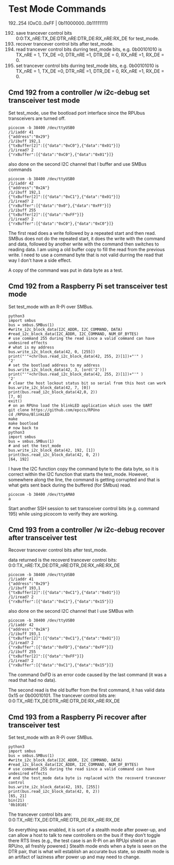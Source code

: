 # Test Mode Commands

192..254 (OxC0..0xFF | 0b11000000..0b11111111)

192. save trancever control bits 0:0:TX_nRE:TX_DE:DTR_nRE:DTR_DE:RX_nRE:RX_DE for test_mode.
193. recover trancever control bits after test_mode.
194. read trancever control bits durring test_mode bits, e.g. 0b00101010 is TX_nRE = 1, TX_DE =0, DTR_nRE =1, DTR_DE = 0, RX_nRE =1, RX_DE = 0.
195. set trancever control bits durring test_mode bits, e.g. 0b00101010 is TX_nRE = 1, TX_DE =0, DTR_nRE =1, DTR_DE = 0, RX_nRE =1, RX_DE = 0.


## Cmd 192 from a controller /w i2c-debug set transceiver test mode

Set test_mode, use the bootload port interface since the RPUbus transceivers are turned off.

``` 
picocom -b 38400 /dev/ttyUSB0
/1/iaddr 41
{"address":"0x29"}
/1/ibuff 192,1
{"txBuffer[2]":[{"data":"0xC0"},{"data":"0x01"}]}
/1/iread? 2
{"rxBuffer":[{"data":"0xC0"},{"data":"0x01"}]}
``` 

also done on the second I2C channel that I buffer and use SMBus commands

``` 
picocom -b 38400 /dev/ttyUSB0
/1/iaddr 42
{"address":"0x2A"}
/1/ibuff 192,1
{"txBuffer[2]":[{"data":"0xC1"},{"data":"0x01"}]}
/1/iread? 2
{"rxBuffer":[{"data":"0x0"},{"data":"0xFF"}]}
/1/ibuff 255
{"txBuffer[2]":[{"data":"0xFF"}]}
/1/iread? 2
{"rxBuffer":[{"data":"0xC0"},{"data":"0xC0"}]}
```

The first read does a write followed by a repeated start and then read. SMBus does not do the repeated start, it does the write with the command and data, followed by another write with the command then switches to reading data. I am using a old buffer copy to fill the read from the previous write. I need to use a command byte that is not valid durring the read that way I don't have a side effect.

A copy of the command was put in data byte as a test.


## Cmd 192 from a Raspberry Pi set transceiver test mode

Set test_mode with an R-Pi over SMBus.

``` 
python3
import smbus
bus = smbus.SMBus(1)
#write_i2c_block_data(I2C_ADDR, I2C_COMMAND, DATA)
#read_i2c_block_data(I2C_ADDR, I2C_COMMAND, NUM_OF_BYTES)
# use command 255 during the read since a valid command can have undesired effects
# what is my address
bus.write_i2c_block_data(42, 0, [255])
print("'"+chr(bus.read_i2c_block_data(42, 255, 2)[1])+"'" )
'2'
# set the bootload address to my address
bus.write_i2c_block_data(42, 3, [ord('2')])
print("'"+chr(bus.read_i2c_block_data(42, 255, 2)[1])+"'" )
'2'
# clear the host lockout status bit so serial from this host can work
bus.write_i2c_block_data(42, 7, [0])
print(bus.read_i2c_block_data(42,0, 2))
[7, 0]
exit()
# on an RPUno load the blinkLED application which uses the UART
git clone https://github.com/epccs/RPUno
cd /RPUno/BlinkLED
make
make bootload
# now back to 
python3
import smbus
bus = smbus.SMBus(1)
# and set the test_mode
bus.write_i2c_block_data(42, 192, [1])
print(bus.read_i2c_block_data(42, 0, 2))
[64, 192]
``` 

I have the I2C function copy the command byte to the data byte, so it is correct within the I2C function that starts the test_mode. However, somewhere along the line, the command is getting corrupted and that is what gets sent back during the buffered (for SMbus) read. 

``` 
picocom -b 38400 /dev/ttyAMA0
a

``` 

Start another SSH session to set transceiver control bits (e.g. command 195) while using picocom to verify they are working.


## Cmd 193 from a controller /w i2c-debug recover after transceiver test

Recover trancever control bits after test_mode.

data returned is the recoverd trancever control bits: 0:0:TX_nRE:TX_DE:DTR_nRE:DTR_DE:RX_nRE:RX_DE

``` 
picocom -b 38400 /dev/ttyUSB0
/1/iaddr 41
{"address":"0x29"}
/1/ibuff 193,1
{"txBuffer[2]":[{"data":"0xC1"},{"data":"0x01"}]}
/1/iread? 2
{"rxBuffer":[{"data":"0xC1"},{"data":"0x15"}]}
``` 

also done on the second I2C channel that I use SMBus with

``` 
picocom -b 38400 /dev/ttyUSB0
/1/iaddr 42
{"address":"0x2A"}
/1/ibuff 193,1
{"txBuffer[2]":[{"data":"0xC1"},{"data":"0x01"}]}
/1/iread? 2
{"rxBuffer":[{"data":"0xFD"},{"data":"0xFF"}]}
/1/ibuff 255
{"txBuffer[2]":[{"data":"0xFF"}]}
/1/iread? 2
{"rxBuffer":[{"data":"0xC1"},{"data":"0x15"}]}
``` 

The command 0xFD is an error code caused by the last command (it was a read that had no data).

The second read is the old buffer from the first command, it has valid data 0x15 or 0b00010101. The trancever control bits are: 0:0:TX_nRE:TX_DE:DTR_nRE:DTR_DE:RX_nRE:RX_DE


## Cmd 193 from a Raspberry Pi recover after transceiver test

Set test_mode with an R-Pi over SMBus.

``` 
python3
import smbus
bus = smbus.SMBus(1)
#write_i2c_block_data(I2C_ADDR, I2C_COMMAND, DATA)
#read_i2c_block_data(I2C_ADDR, I2C_COMMAND, NUM_OF_BYTES)
# use command 255 during the read since a valid command can have undesired effects
# end the test_mode data byte is replaced with the recoverd trancever control
bus.write_i2c_block_data(42, 193, [255])
print(bus.read_i2c_block_data(42, 0, 2))
[65, 21]
bin(21)
'0b10101'
``` 

The trancever control bits are: 0:0:TX_nRE:TX_DE:DTR_nRE:DTR_DE:RX_nRE:RX_DE

So everything was enabled, it is sort of a stealth mode after power-up, and can allow a host to talk to new controllers on the bus if they don't toggle there RTS lines (e.g., the test case is an R-Pi on an RPUpi shield on an RPUno, all freshly powered.) Stealth mode ends when a byte is seen on the DTR pair, that is what will establish an accurate bus state, so stealth mode is an artifact of laziness after power up and may need to change. 
